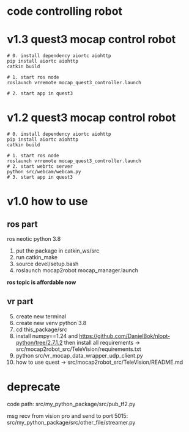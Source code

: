 # code controlling robot

# v1.3 quest3 mocap control robot
    # 0. install dependency aiortc aiohttp
    pip install aiortc aiohttp
    catkin build
    
    # 1. start ros node 
    roslaunch vrremote mocap_quest3_controller.launch

    # 2. start app in quest3

# v1.2 quest3 mocap control robot
    # 0. install dependency aiortc aiohttp
    pip install aiortc aiohttp
    catkin build
    
    # 1. start ros node 
    roslaunch vrremote mocap_quest3_controller.launch
    # 2. start webrtc server
    python src/webcam/webcam.py
    # 3. start app in quest3


# v1.0 how to use
## ros part
ros neotic python 3.8
1. put the package in catkin_ws/src
2. run catkin_make
3. source devel/setup.bash 
4. roslaunch mocap2robot mocap_manager.launch  

**ros topic is affordable now**
## vr part
5. create new terminal
6. create new venv python 3.8
7. cd this_package/src
8. install numpy==1.24 and https://github.com/DanielBok/nlopt-python/tree/2.7.1.2 then install all requirements -> src/mocap2robot_src/TeleVision/requirements.txt
9. python src/vr_mocap_data_wrapper_udp_client.py
10. how to use quest -> src/mocap2robot_src/TeleVision/README.md


# deprecate
code path: src/my_python_package/src/pub_tf2.py

msg recv from vision pro and send to port 5015: src/my_python_package/src/other_file/streamer.py